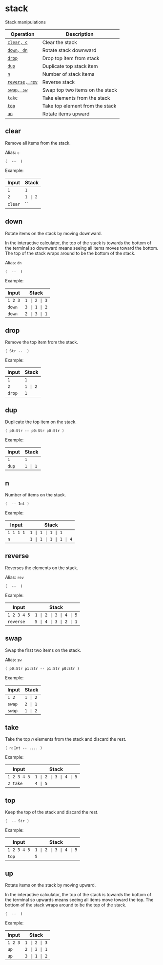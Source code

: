 <!-- Document generated by "gen-doc"; DO NOT EDIT -->
# stack

Stack manipulations

| Operation           | Description
|---------------------|---------------
| [`clear, c`](#clear) | Clear the stack
| [`down, dn`](#down) | Rotate stack downward
| [`drop`](#drop)     | Drop top item from stack
| [`dup`](#dup)       | Duplicate top stack item
| [`n`](#n)           | Number of stack items
| [`reverse, rev`](#reverse) | Reverse stack
| [`swap, sw`](#swap) | Swap top two items on the stack
| [`take`](#take)     | Take elements from the stack
| [`top`](#top)       | Take top element from the stack
| [`up`](#up)         | Rotate items upward


## clear

Remove all items from the stack.

Alias: `c`

	(  --  )

Example:

<!-- test: clear -->

| Input   | Stack
|---------|---------------
| `1    ` | `1`
| `2    ` | `1 \| 2`
| `clear` | ``

## down

Rotate items on the stack by moving downward.

In the interactive calculator, the top of the stack is towards the bottom of
the terminal so downward means seeing all items moves toward the bottom. The
top of the stack wraps around to be the bottom of the stack.

Alias: `dn`

	(  --  )

Example:

<!-- test: down -->

| Input   | Stack
|---------|---------------
| `1 2 3` | `1 \| 2 \| 3`
| `down ` | `3 \| 1 \| 2`
| `down ` | `2 \| 3 \| 1`

## drop

Remove the top item from the stack.

	( Str --  )

Example:

<!-- test: drop -->

| Input  | Stack
|--------|---------------
| `1   ` | `1`
| `2   ` | `1 \| 2`
| `drop` | `1`

## dup

Duplicate the top item on the stack.

	( p0:Str -- p0:Str p0:Str )

Example:

<!-- test: dup -->

| Input | Stack
|-------|---------------
| `1  ` | `1`
| `dup` | `1 \| 1`

## n

Number of items on the stack.

	(  -- Int )

Example:

<!-- test: n -->

| Input     | Stack
|-----------|---------------
| `1 1 1 1` | `1 \| 1 \| 1 \| 1`
| `n      ` | `1 \| 1 \| 1 \| 1 \| 4`

## reverse

Reverses the elements on the stack.

Alias: `rev`

	(  --  )

Example:

<!-- test: reverse -->

| Input       | Stack
|-------------|---------------
| `1 2 3 4 5` | `1 \| 2 \| 3 \| 4 \| 5`
| `reverse  ` | `5 \| 4 \| 3 \| 2 \| 1`

## swap

Swap the first two items on the stack.

Alias: `sw`

	( p0:Str p1:Str -- p1:Str p0:Str )

Example:

<!-- test: swap -->

| Input  | Stack
|--------|---------------
| `1 2 ` | `1 \| 2`
| `swap` | `2 \| 1`
| `swap` | `1 \| 2`

## take

Take the top *n* elements from the stack and discard the rest.

	( n:Int -- .... )

Example:

<!-- test: take -->

| Input       | Stack
|-------------|---------------
| `1 2 3 4 5` | `1 \| 2 \| 3 \| 4 \| 5`
| `2 take   ` | `4 \| 5`

## top

Keep the top of the stack and discard the rest.

	(  -- Str )

Example:

<!-- test: top -->

| Input       | Stack
|-------------|---------------
| `1 2 3 4 5` | `1 \| 2 \| 3 \| 4 \| 5`
| `top      ` | `5`

## up

Rotate items on the stack by moving upward.

In the interactive calculator, the top of the stack is towards the bottom of
the terminal so upwards means seeing all items move toward the top. The
bottom of the stack wraps around to be the top of the stack.

	(  --  )

Example:

<!-- test: up -->

| Input   | Stack
|---------|---------------
| `1 2 3` | `1 \| 2 \| 3`
| `up   ` | `2 \| 3 \| 1`
| `up   ` | `3 \| 1 \| 2`
